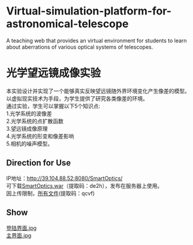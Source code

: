# Virtual-simulation-platform-for-astronomical-telescope
A teaching web that  provides an virtual environment for students to learn  about aberrations of various optical systems of telescopes.
# 光学望远镜成像实验
本实验设计并实现了一个能够真实反映望远镜随外界环境变化产生像差的模型。<br>
以虚拟现实技术为手段，为学生提供了研究各类像差的环境。<br>
通过实验，学生可以掌握以下5个知识点:<br>
      1.光学系统的波像差<br>
      2.光学系统的点扩散函数<br>
      3.望远镜成像原理<br>
      4.光学系统的形变和像差影响<br>
      5.相机的噪声模型。
## Direction for Use
IP地址：http://39.104.88.52:8080/SmartOptics/<br>
可下载[SmartOptics.war](https://pan.baidu.com/s/1xA2qON15GM2K3sozilgA_g)（提取码：de2h），发布在服务器上使用。<br>
因上传限制，[所有文件](https://pan.baidu.com/s/1j-f0dQfBJ97nCVOsEkwokA)(提取码：qcvf)
## Show
[登陆界面.jpg](https://github.com/SmartImagingLab/Virtual-simulation-platform-for-astronomical-telescope/blob/master/images/%E7%99%BB%E9%99%86%E7%95%8C%E9%9D%A2.png)<br>
[主界面.jpg](https://github.com/SmartImagingLab/Virtual-simulation-platform-for-astronomical-telescope/blob/master/images/%E4%B8%BB%E7%95%8C%E9%9D%A2.png)
